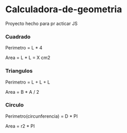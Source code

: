 # Calculadora-de-geometria
Proyecto hecho para pr acticar JS

### Cuadrado

Perimetro = L * 4

Area = L * L = X cm2

### Triangulos

Perimetro = L + L + L

Area = B * A / 2

### Circulo

Perimetro(circunferencia) = D * PI

Area = r2 * PI
